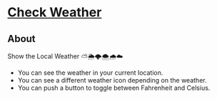 # [Check Weather](https://sanskrutigunde.github.io/CheckWeather/)

## About <a name = "about"></a>

Show the Local Weather ⛅🌦🌩🌨🌧☁

- You can see the weather in your current location.
- You can see a different weather icon depending on the weather.
- You can push a button to toggle between Fahrenheit and Celsius.
